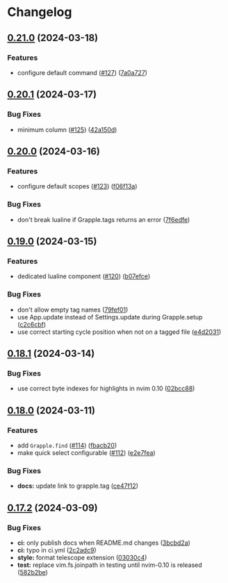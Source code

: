 # Changelog

## [0.21.0](https://github.com/cbochs/grapple.nvim/compare/v0.20.1...v0.21.0) (2024-03-18)


### Features

* configure default command ([#127](https://github.com/cbochs/grapple.nvim/issues/127)) ([7a0a727](https://github.com/cbochs/grapple.nvim/commit/7a0a7273002c6ad0c02185b7d2d0f414dfdb06ad))

## [0.20.1](https://github.com/cbochs/grapple.nvim/compare/v0.20.0...v0.20.1) (2024-03-17)


### Bug Fixes

* minimum column ([#125](https://github.com/cbochs/grapple.nvim/issues/125)) ([42a150d](https://github.com/cbochs/grapple.nvim/commit/42a150d0f4674010cf7bee95bdd1648da0b1142d))

## [0.20.0](https://github.com/cbochs/grapple.nvim/compare/v0.19.0...v0.20.0) (2024-03-16)


### Features

* configure default scopes ([#123](https://github.com/cbochs/grapple.nvim/issues/123)) ([f06f13a](https://github.com/cbochs/grapple.nvim/commit/f06f13acccca7e0433dc5a259a85e39376ed2d28))


### Bug Fixes

* don't break lualine if Grapple.tags returns an error ([7f6edfe](https://github.com/cbochs/grapple.nvim/commit/7f6edfefd80fb25cbe790be1fd77d2c72045ce36))

## [0.19.0](https://github.com/cbochs/grapple.nvim/compare/v0.18.1...v0.19.0) (2024-03-15)


### Features

* dedicated lualine component ([#120](https://github.com/cbochs/grapple.nvim/issues/120)) ([b07efce](https://github.com/cbochs/grapple.nvim/commit/b07efce782ed47a20f9272598bc5a37216f33b4a))


### Bug Fixes

* don't allow empty tag names ([79fef01](https://github.com/cbochs/grapple.nvim/commit/79fef012fc2129865ac6612537835cb322ca2c74))
* use App.update instead of Settings.update during Grapple.setup ([c2c6cbf](https://github.com/cbochs/grapple.nvim/commit/c2c6cbf160cbf54e11af29eee3319162910045b6))
* use correct starting cycle position when not on a tagged file ([e4d2031](https://github.com/cbochs/grapple.nvim/commit/e4d20319d34ff717cb2bbad4556454fd477476d3))

## [0.18.1](https://github.com/cbochs/grapple.nvim/compare/v0.18.0...v0.18.1) (2024-03-14)


### Bug Fixes

* use correct byte indexes for highlights in nvim 0.10 ([02bcc88](https://github.com/cbochs/grapple.nvim/commit/02bcc8845c1b78c2f22b52798806add4973fc67a))

## [0.18.0](https://github.com/cbochs/grapple.nvim/compare/v0.17.2...v0.18.0) (2024-03-11)


### Features

* add `Grapple.find` ([#114](https://github.com/cbochs/grapple.nvim/issues/114)) ([fbacb20](https://github.com/cbochs/grapple.nvim/commit/fbacb204370594a1bc9d28677c179928adb0d834))
* make quick select configurable ([#112](https://github.com/cbochs/grapple.nvim/issues/112)) ([e2e7fea](https://github.com/cbochs/grapple.nvim/commit/e2e7feab1285e04da42f1af7d04627b5f65d0624))


### Bug Fixes

* **docs:** update link to grapple.tag ([ce47f12](https://github.com/cbochs/grapple.nvim/commit/ce47f12e47c00dd633af1168d25365bd60cb7df3))

## [0.17.2](https://github.com/cbochs/grapple.nvim/compare/v0.17.1...v0.17.2) (2024-03-09)


### Bug Fixes

* **ci:** only publish docs when README.md changes ([3bcbd2a](https://github.com/cbochs/grapple.nvim/commit/3bcbd2ae5b0a14f74271a20ad809ea27a008313a))
* **ci:** typo in ci.yml ([2c2adc9](https://github.com/cbochs/grapple.nvim/commit/2c2adc9888cb5e3d00f6e5fd67a84479ab170f67))
* **style:** format telescope extension ([03030c4](https://github.com/cbochs/grapple.nvim/commit/03030c43567672b18dadc9c053a51060a043ed7d))
* **test:** replace vim.fs.joinpath in testing until nvim-0.10 is released ([582b2be](https://github.com/cbochs/grapple.nvim/commit/582b2beb68a115bf3609beb8456777e8f0f3303d))
